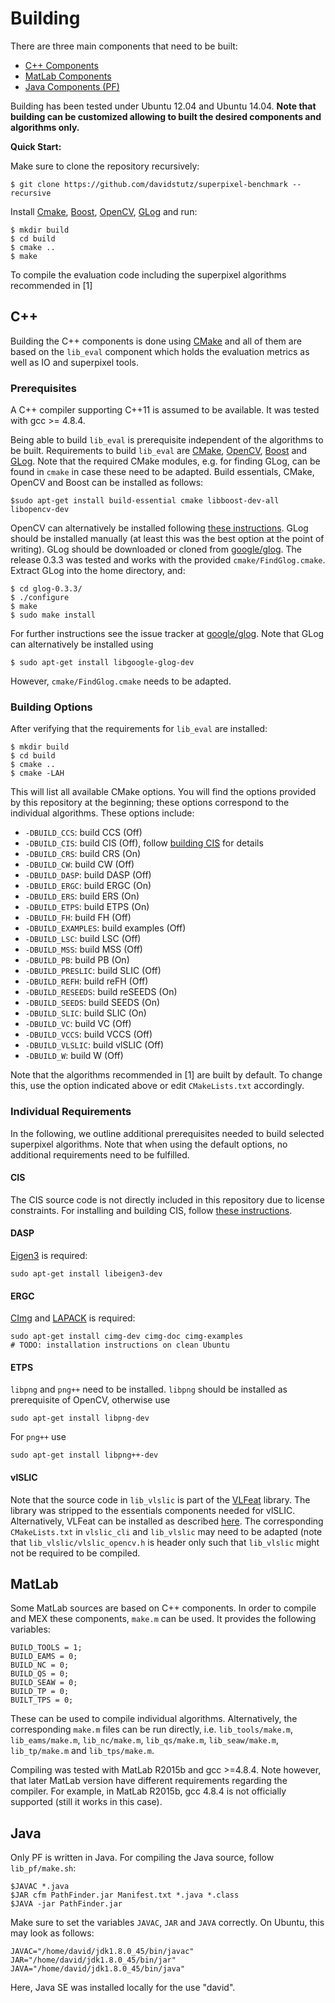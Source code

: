 # Building

There are three main components that need to be built:

* [C++ Components](#c++)
* [MatLab Components](#matlab)
* [Java Components (PF)](#java)

Building has been tested under Ubuntu 12.04 and Ubuntu 14.04. **Note that
building can be customized allowing to built the desired components and
algorithms only.**

**Quick Start:**

Make sure to clone the repository recursively:

    $ git clone https://github.com/davidstutz/superpixel-benchmark --recursive

Install [Cmake](https://cmake.org/), [Boost](http://www.boost.org/), [OpenCV](http://opencv.org/), [GLog](https://github.com/google/glog) and run:

    $ mkdir build
    $ cd build
    $ cmake ..
    $ make

To compile the evaluation code including the superpixel algorithms recommended
in [1]

## C++

Building the C++ components is done using [CMake](https://cmake.org/) and all of them are based
on the `lib_eval` component which holds the evaluation metrics as well as
IO and superpixel tools.

### Prerequisites

A C++ compiler supporting C++11 is assumed to be available.
It was tested with gcc >= 4.8.4.

Being able to build `lib_eval` is prerequisite independent of the algorithms
to be built. Requirements to build `lib_eval` are [CMake](https://cmake.org/), 
[OpenCV](http://www.boost.org/), [Boost](https://github.com/google/glog)
and [GLog](https://github.com/google/glog). Note that the required CMake modules, e.g. for finding GLog, can
be found in `cmake` in case these need to be adapted. Build essentials, CMake, OpenCV
and Boost can be installed as follows:

    $sudo apt-get install build-essential cmake libboost-dev-all libopencv-dev

OpenCV can alternatively be installed following [these instructions](http://docs.opencv.org/2.4/doc/tutorials/introduction/linux_install/linux_install.html#linux-installation).
GLog should be installed manually (at least this was the best option at the
point of writing). GLog should be downloaded or cloned from [google/glog](https://github.com/google/glog). The 
release 0.3.3 was tested and works with the provided `cmake/FindGlog.cmake`. Extract
GLog into the home directory, and:

    $ cd glog-0.3.3/
    $ ./configure
    $ make
    $ sudo make install

For further instructions see the issue tracker at [google/glog](https://github.com/google/glog). Note that GLog 
can alternatively be installed using

    $ sudo apt-get install libgoogle-glog-dev

However, `cmake/FindGlog.cmake` needs to be adapted.

### Building Options

After verifying that the requirements for `lib_eval` are installed:

    $ mkdir build
    $ cd build
    $ cmake ..
    $ cmake -LAH

This will list all available CMake options. You will find the options provided
by this repository at the beginning; these options correspond to the individual
algorithms. These options include:

* `-DBUILD_CCS`: build CCS (Off)
* `-DBUILD_CIS`: build CIS (Off), follow [building CIS](BUILDING_CIS.md) for details
* `-DBUILD_CRS`: build CRS (On)
* `-DBUILD_CW`: build CW (Off)
* `-DBUILD_DASP`: build DASP (Off)
* `-DBUILD_ERGC`: build ERGC (On)
* `-DBUILD_ERS`: build ERS (On)
* `-DBUILD_ETPS`: build ETPS (On)
* `-DBUILD_FH`: build FH (Off)
* `-DBUILD_EXAMPLES`: build examples (Off)
* `-DBUILD_LSC`: build LSC (Off)
* `-DBUILD_MSS`: build MSS (Off)
* `-DBUILD_PB`: build PB (On)
* `-DBUILD_PRESLIC`: build SLIC (Off)
* `-DBUILD_REFH`: build reFH (Off)
* `-DBUILD_RESEEDS`: build reSEEDS (On)
* `-DBUILD_SEEDS`: build SEEDS (On)
* `-DBUILD_SLIC`: build SLIC (On)
* `-DBUILD_VC`: build VC (Off)
* `-DBUILD_VCCS`: build VCCS (Off)
* `-DBUILD_VLSLIC`: build vlSLIC (Off)
* `-DBUILD_W`: build W (Off)

Note that the algorithms recommended in [1] are built by default. To change this,
use the option indicated above or edit `CMakeLists.txt` accordingly.

### Individual Requirements

In the following, we outline additional prerequisites needed to build selected
superpixel algorithms. Note that when using the default options, no additional
requirements need to be fulfilled.

#### CIS

The CIS source code is not directly included in this repository due to license constraints.
For installing and building CIS, follow [these instructions](BUILDING_CIS.md).

#### DASP

[Eigen3](http://eigen.tuxfamily.org/index.php?title=Main_Page) is required:

    sudo apt-get install libeigen3-dev

#### ERGC

[CImg](http://cimg.eu/) and [LAPACK](http://www.netlib.org/lapack/) is required:

    sudo apt-get install cimg-dev cimg-doc cimg-examples
    # TODO: installation instructions on clean Ubuntu

#### ETPS

`libpng` and `png++` need to be installed. `libpng` should be installed as prerequisite of OpenCV,
otherwise use

    sudo apt-get install libpng-dev

For `png++` use

    sudo apt-get install libpng++-dev

#### vlSLIC

Note that the source code in `lib_vlslic` is part of the [VLFeat](http://www.vlfeat.org/) library.
The library was stripped to the essentials components needed for vlSLIC. Alternatively,
VLFeat can be installed as described [here](http://www.vlfeat.org/compiling-unix.html). The corresponding `CMakeLists.txt`
in `vlslic_cli` and `lib_vlslic` may need to be adapted (note that `lib_vlslic/vlslic_opencv.h`
is header only such that `lib_vlslic` might not be required to be compiled.

## MatLab

Some MatLab sources are based on C++ components. In order to compile and MEX
these components, `make.m` can be used. It provides the following variables:

    BUILD_TOOLS = 1;
    BUILD_EAMS = 0;
    BUILD_NC = 0;
    BUILD_QS = 0;
    BUILD_SEAW = 0;
    BUILD_TP = 0;
    BUILT_TPS = 0;

These can be used to compile individual algorithms. Alternatively, the corresponding
`make.m` files can be run directly, i.e. `lib_tools/make.m`, `lib_eams/make.m`,
`lib_nc/make.m`, `lib_qs/make.m`, `lib_seaw/make.m`, `lib_tp/make.m` and `lib_tps/make.m`.

Compiling was tested with MatLab R2015b and gcc >=4.8.4. Note however, that later
MatLab version have different requirements regarding the compiler. For example, in 
MatLab R2015b, gcc 4.8.4 is not officially supported (still it works in this case).

## Java

Only PF is written in Java. For compiling the Java source, follow `lib_pf/make.sh`:

    $JAVAC *.java
    $JAR cfm PathFinder.jar Manifest.txt *.java *.class
    $JAVA -jar PathFinder.jar

Make sure to set the variables `JAVAC`, `JAR` and `JAVA` correctly. On Ubuntu, this
may look as follows:

    JAVAC="/home/david/jdk1.8.0_45/bin/javac"
    JAR="/home/david/jdk1.8.0_45/bin/jar"
    JAVA="/home/david/jdk1.8.0_45/bin/java"

Here, Java SE was installed locally for the use "david".